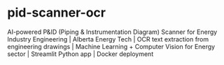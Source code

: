 # pid-scanner-ocr
AI-powered P&amp;ID (Piping &amp; Instrumentation Diagram) Scanner for Energy Industry Engineering |   Alberta Energy Tech | OCR text extraction from engineering drawings | Machine Learning +         Computer Vision for Energy sector | Streamlit Python app | Docker deployment    
